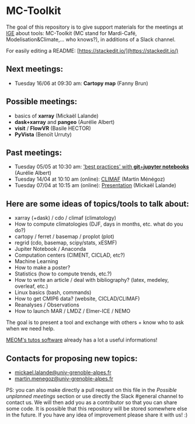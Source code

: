 



# MC-Toolkit
The goal of this repository is to give support materials for the meetings at [IGE](http://www.ige-grenoble.fr/) about tools: MC-Toolkit (MC stand for Mardi-Café, Modelisation&Climate,... who knows?), in additions of a Slack channel.

For easily editing a README: [https://stackedit.io/](https://stackedit.io/)

## Next meetings:
- Tuesday 16/06 at 09:30 am: **Cartopy map** (Fanny Brun)

## Possible meetings:

- basics of **xarray** (Mickaël Lalande)
- **dask+xarray** and **pangeo** (Aurélie Albert)
- **visit** / **FlowVR** (Basile HECTOR)
- **PyVista** (Benoït Urruty)

## Past meetings:

- Tuesday 05/05 at 10:30 am: ['best practices' with **git**+**jupyter notebooks**](https://github.com/mickaellalande/MC-Toolkit/blob/master/Best-practices-notebooks-conda-git/README.md) (Aurélie Albert)
- Tuesday 14/04 at 10:10 am (online): [CLIMAF](https://github.com/mickaellalande/MC-Toolkit/tree/master/CLIMAF_martin) (Martin Ménégoz)
- Tuesday 07/04 at 10:15 am (online): [Presentation](https://github.com/mickaellalande/MC-Toolkit/tree/master/Presentation) (Mickaël Lalande)




## Here are some ideas of topics/tools to talk about:
- xarray (+dask) / cdo / climaf (climatology)  
- How to compute climatologies (DJF, days in months, etc. what do you do?)
- cartopy / ferret / basemap / proplot (plot)  
- regrid (cdo, basemap, scipy/stats, xESMF)  
- Jupiter Notebook / Anaconda
- Computation centers (CIMENT, CICLAD, etc?)
- Machine Learning
- How to make a poster?
- Statistics (how to compute trends, etc.?) 
- How to write an article / deal with bibliography? (latex, medeley, overleaf, etc.)  
- Linux basics (bash, commands)
- How to get CMIP6 data? (website, CICLAD/CLIMAF)
- Reanalyses / Observations 
- How to launch MAR / LMDZ / Elmer-ICE / NEMO

  
The goal is to present a tool and exchange with others + know who to ask when we need help.

[MEOM's tutos software](https://github.com/meom-group/tutos/blob/master/software.md) already has a lot a useful informations!

## Contacts for proposing new topics:
- mickael.lalande@univ-grenoble-alpes.fr
- martin.menegoz@univ-grenoble-alpes.fr

PS: you can also make directly a pull request on this file in the *Possible unplanned meetings* section or use directly the Slack #general channel to contact us. We will then add you as a contributor so that you can share some code. It is possible that this repository will be stored somewhere else in the future. If you have any idea of improvement please share it with us! :)

